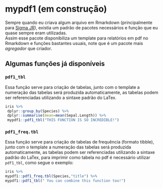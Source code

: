 # mypdf1 (em construção)
Sempre quando eu criava algum arquivo em Rmarkdown (principalmente para [Sigma JR](https://www.instagram.com/_sigmajr/)), existia um padrão de pacotes necessários e função que eu quase sempre eram utilizadas.  
Assim esse pacote disponibiliza um template para  relatórios em pdf no Rmarkdown e funções bastantes usuais, note que é um pacote  mais *agregador* que criador. 

## Algumas funções já disponíveis
### `pdf1_tbl`
Essa função serve para criação de tabelas, junto com o template a numeração das tabelas será produzida automaticamente, as tabelas podem ser referenciadas utilizando a sintaxe padrão 
do LaTex.

``` r
iris %>%  
 dplyr::group_by(Species) %>%  
 dplyr::summarise(mean=mean(Sepal.Length)) %>%  
 mypdf1::pdf1_tbl("THIS FUNCTION IS SO INCREDIBLE!")
 ```
 
 ### `pdf1_freq.tbl`
 Essa função serve para criação de tabelas de frequência (formato tibble), junto com o template a numeração das tabelas será produzida automaticamente, as tabelas podem ser referenciadas utilizando a sintaxe padrão 
do LaTex, para imprimir como tabela no pdf é necessário utilizar `pdf1_tbl`, como segue o exemplo:
``` r
iris %>%
mypdf1::pdf1_freq.tbl(Species,"title") %>%
mypdf1::pdf1_tbl(" You can combine this function too!")
 ```
